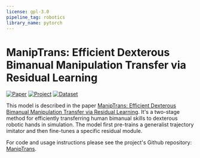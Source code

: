 ```yaml
---
license: gpl-3.0
pipeline_tag: robotics
library_name: pytorch
---
```


# ManipTrans: Efficient Dexterous Bimanual Manipulation Transfer via Residual Learning

[![Paper](https://img.shields.io/badge/Paper-red?style=for-the-badge&labelColor=B31B1B&color=B31B1B)](https://arxiv.org/abs/2503.21860)
[![Project](https://img.shields.io/badge/Project-orange?style=for-the-badge&labelColor=D35400)](https://maniptrans.github.io/)
[![Dataset](https://img.shields.io/badge/Dataset-orange?style=for-the-badge&labelColor=FFD21E&color=FFD21E)](https://huggingface.co/datasets/LiKailin/DexManipNet)


This model is described in the paper [ManipTrans: Efficient Dexterous Bimanual Manipulation Transfer via Residual Learning](https://huggingface.co/papers/2503.21860).  It's a two-stage method for efficiently transferring human bimanual skills to dexterous robotic hands in simulation.  The model first pre-trains a generalist trajectory imitator and then fine-tunes a specific residual module.

For code and usage instructions please see the project's Github repository: [ManipTrans](https://github.com/ManipTrans/ManipTrans).